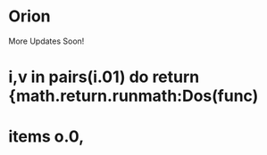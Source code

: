 # Orion
More Updates Soon!
# i,v in pairs(i.01) do return {math.return.runmath:Dos(func)
# items o.0,
